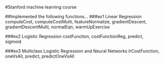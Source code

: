 #Stanford machine learning course

##Implemented the following functions...
###ex1 Linear Regression
computeCost, computeCostMulti, featureNormalize, gradientDescent, gradientDescentMulti, normalEqn, warmUpExercise

###ex2 Logistic Regression
costFunction, costFunctionReg, predict, sigmoid

###ex3 Multiclass Logistic Regression and Neural Networks
lrCostFunction, oneVsAll, predict, predictOneVsAll
